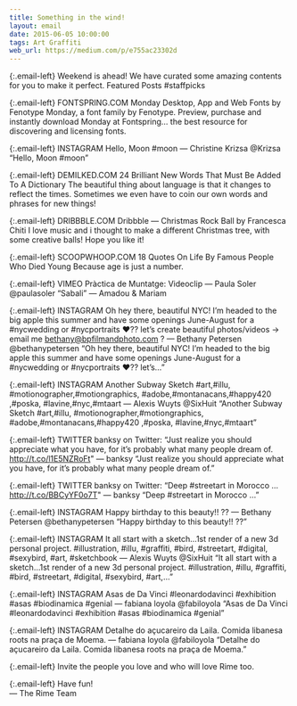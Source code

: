 ```yaml
---
title: Something in the wind!
layout: email
date: 2015-06-05 10:00:00
tags: Art Graffiti
web_url: https://medium.com/p/e755ac23302d
---
```


{:.email-left}
Weekend is ahead! We have curated some amazing contents for you to make it perfect.
Featured Posts #staffpicks

{:.email-left}
FONTSPRING.COM
Monday Desktop, App and Web Fonts by Fenotype
Monday, a font family by Fenotype. Preview, purchase and instantly download Monday at Fontspring… the best resource for discovering and licensing fonts.

{:.email-left}
INSTAGRAM
Hello, Moon #moon — Christine Krizsa @Krizsa
“Hello, Moon #moon”

{:.email-left}
DEMILKED.COM
24 Brilliant New Words That Must Be Added To A Dictionary
The beautiful thing about language is that it changes to reflect the times. Sometimes we even have to coin our own words and phrases for new things!

{:.email-left}
DRIBBBLE.COM
Dribbble — Christmas Rock Ball by Francesca Chiti
I love music and i thought to make a different Christmas tree, with some creative balls! Hope you like it!

{:.email-left}
SCOOPWHOOP.COM
18 Quotes On Life By Famous People Who Died Young
Because age is just a number.

{:.email-left}
VIMEO
Pràctica de Muntatge: Videoclip — Paula Soler @paulasoler
“Sabali” — Amadou & Mariam

{:.email-left}
INSTAGRAM
Oh hey there, beautiful NYC! I’m headed to the big apple this summer and have some openings June-August for a #nycwedding or #nycportraits ❤?? let’s create beautiful photos/videos → email me bethany@bpfilmandphoto.com ? — Bethany Petersen @bethanypetersen
“Oh hey there, beautiful NYC! I’m headed to the big apple this summer and have some openings June-August for a #nycwedding or #nycportraits ❤?? let’s…”

{:.email-left}
INSTAGRAM
Another Subway Sketch #art,#illu, #motionographer,#motiongraphics, #adobe,#montanacans,#happy420 ,#poska, #lavine,#nyc,#mtaart — Alexis Wuyts @SixHuit
“Another Subway Sketch #art,#illu, #motionographer,#motiongraphics, #adobe,#montanacans,#happy420 ,#poska, #lavine,#nyc,#mtaart”

{:.email-left}
TWITTER
banksy on Twitter: “Just realize you should appreciate what you have, for it’s probably what many people dream of. http://t.co/l1E5NZRoFt" — banksy
“Just realize you should appreciate what you have, for it’s probably what many people dream of.”

{:.email-left}
TWITTER
banksy on Twitter: “Deep #streetart in Morocco … http://t.co/BBCyYF0o7T" — banksy
“Deep #streetart in Morocco …”

{:.email-left}
INSTAGRAM
Happy birthday to this beauty!! ?? — Bethany Petersen @bethanypetersen
“Happy birthday to this beauty!! ??”

{:.email-left}
INSTAGRAM
It all start with a sketch…1st render of a new 3d personal project. #illustration, #illu, #graffiti, #bird, #streetart, #digital, #sexybird, #art, #sketchbook — Alexis Wuyts @SixHuit
“It all start with a sketch…1st render of a new 3d personal project. #illustration, #illu, #graffiti, #bird, #streetart, #digital, #sexybird, #art,…”

{:.email-left}
INSTAGRAM
Asas de Da Vinci #leonardodavinci #exhibition #asas #biodinamica #genial — fabiana loyola @fabiloyola
“Asas de Da Vinci #leonardodavinci #exhibition #asas #biodinamica #genial”

{:.email-left}
INSTAGRAM
Detalhe do açucareiro da Laila. Comida libanesa roots na praça de Moema. — fabiana loyola @fabiloyola
“Detalhe do açucareiro da Laila. Comida libanesa roots na praça de Moema.”

{:.email-left}
Invite the people you love and who will love Rime too.

{:.email-left}
Have fun!<br>
— The Rime Team